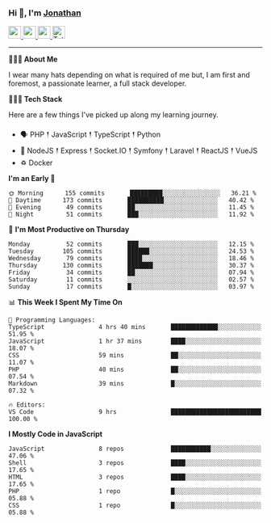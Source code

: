### Hi 👋, I'm [Jonathan](https://jonathan-d.ch) 

<p>
  <a href="https://www.twitter.com/redkill2108">
    <img src="https://img.shields.io/badge/twitter-%231DA1F2.svg?&style=for-the-badge&logo=twitter&logoColor=white" height=25>
  </a>
  <a href="https://www.linkedin.com/in/jdebetaz">
    <img src="https://img.shields.io/badge/linkedin-%230077B5.svg?&style=for-the-badge&logo=linkedin&logoColor=white" height=25>
  </a>
  <a href="https://www.instagram.com/jdebetaz/">
    <img src="https://img.shields.io/badge/instagram-%23E4405F.svg?&style=for-the-badge&logo=instagram&logoColor=white" height=25>
  </a>
  <a href="https://wakatime.com/@5c95ead1-71ee-4ecc-9a32-6c2b293dd432">
    <img src="https://wakatime.com/badge/user/5c95ead1-71ee-4ecc-9a32-6c2b293dd432.svg?style=for-the-badge" height=25 alt="Total time coded since Aug 23 2019" />
  </a>
</p>

-------

**🙋🏻‍♂️ About Me** 

<p>I wear many hats depending on what is required of me but, I am first and foremost, a passionate learner, a full stack developer.</p>

**👨🏻‍💻 Tech Stack** 

<p>Here are a few things I've picked up along my learning journey.</p>

- 🗣 PHP 𒑰 JavaScript 𒑰 TypeScript 𒑰 Python
- 🎒 NodeJS 𒑰 Express 𒑰 Socket.IO 𒑰 Symfony 𒑰 Laravel 𒑰 ReactJS 𒑰 VueJS
- ♽ Docker

<!--START_SECTION:waka-->
**I'm an Early 🐤** 

```text
🌞 Morning      155 commits       █████████░░░░░░░░░░░░░░░░   36.21 % 
🌆 Daytime      173 commits       ██████████░░░░░░░░░░░░░░░   40.42 % 
🌃 Evening       49 commits       ██░░░░░░░░░░░░░░░░░░░░░░░   11.45 % 
🌙 Night         51 commits       ███░░░░░░░░░░░░░░░░░░░░░░   11.92 % 

```
📅 **I'm Most Productive on Thursday** 

```text
Monday          52 commits       ███░░░░░░░░░░░░░░░░░░░░░░   12.15 % 
Tuesday        105 commits       ██████░░░░░░░░░░░░░░░░░░░   24.53 % 
Wednesday       79 commits       ████░░░░░░░░░░░░░░░░░░░░░   18.46 % 
Thursday       130 commits       ███████░░░░░░░░░░░░░░░░░░   30.37 % 
Friday          34 commits       ██░░░░░░░░░░░░░░░░░░░░░░░   07.94 % 
Saturday        11 commits       ░░░░░░░░░░░░░░░░░░░░░░░░░   02.57 % 
Sunday          17 commits       █░░░░░░░░░░░░░░░░░░░░░░░░   03.97 % 

```


📊 **This Week I Spent My Time On** 

```text
💬 Programming Languages: 
TypeScript               4 hrs 40 mins       █████████████░░░░░░░░░░░░   51.95 % 
JavaScript               1 hr 37 mins        ████░░░░░░░░░░░░░░░░░░░░░   18.07 % 
CSS                      59 mins             ██░░░░░░░░░░░░░░░░░░░░░░░   11.07 % 
PHP                      40 mins             ██░░░░░░░░░░░░░░░░░░░░░░░   07.54 % 
Markdown                 39 mins             █░░░░░░░░░░░░░░░░░░░░░░░░   07.32 % 

🔥 Editors: 
VS Code                  9 hrs               █████████████████████████   100.00 % 

```

**I Mostly Code in JavaScript** 

```text
JavaScript               8 repos             ███████████░░░░░░░░░░░░░░   47.06 % 
Shell                    3 repos             ████░░░░░░░░░░░░░░░░░░░░░   17.65 % 
HTML                     3 repos             ████░░░░░░░░░░░░░░░░░░░░░   17.65 % 
PHP                      1 repo              █░░░░░░░░░░░░░░░░░░░░░░░░   05.88 % 
CSS                      1 repo              █░░░░░░░░░░░░░░░░░░░░░░░░   05.88 % 

```



<!--END_SECTION:waka-->
